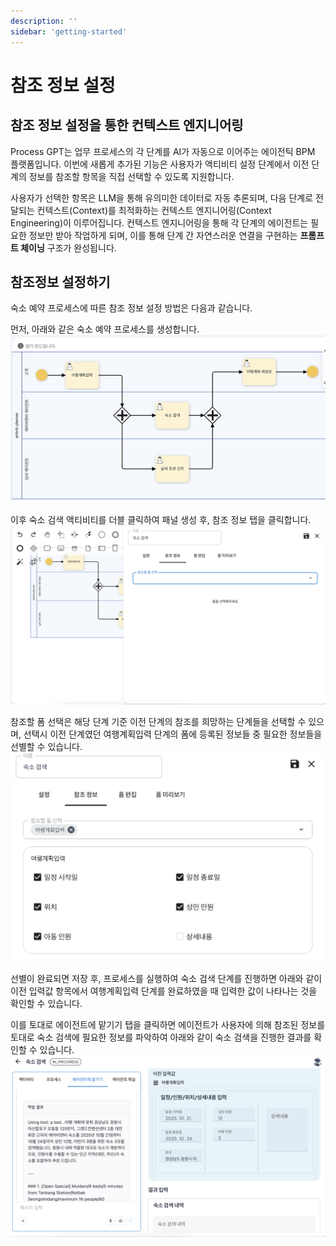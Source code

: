 ```yaml
---
description: ''
sidebar: 'getting-started'
---
```


# 참조 정보 설정

## 참조 정보 설정을 통한 컨텍스트 엔지니어링

Process GPT는 업무 프로세스의 각 단계를 AI가 자동으로 이어주는 에이전틱 BPM 플랫폼입니다.
이번에 새롭게 추가된 기능은 사용자가 액티비티 설정 단계에서 이전 단계의 정보를 참조할 항목을 직접 선택할 수 있도록 지원합니다.

사용자가 선택한 항목은 LLM을 통해 유의미한 데이터로 자동 추론되며, 다음 단계로 전달되는 컨텍스트(Context)를 최적화하는 컨텍스트 엔지니어링(Context Engineering)이 이루어집니다.
컨텍스트 엔지니어링을 통해 각 단계의 에이전트는 필요한 정보만 받아 작업하게 되며, 이를 통해 단계 간 자연스러운 연결을 구현하는 **프롬프트 체이닝** 구조가 완성됩니다.

## 참조정보 설정하기
숙소 예약 프로세스에 따른 참조 정보 설정 방법은 다음과 같습니다.

먼저, 아래와 같은 숙소 예약 프로세스를 생성합니다.
![](../../../uengine-image/process-gpt/reference/reference-1.png)<br>

이후 숙소 검색 액티비티를 더블 클릭하여 패널 생성 후, 참조 정보 탭을 클릭합니다.<br>
![](../../../uengine-image/process-gpt/reference/reference-2.png)<br>

참조할 폼 선택은 해당 단계 기준 이전 단계의 참조를 희망하는 단계들을 선택할 수 있으며, 선택시 이전 단계였던 여행계획입력 단계의 폼에 등록된 정보들 중 필요한 정보들을 선별할 수 있습니다.<br>
![](../../../uengine-image/process-gpt/reference/reference-3.png)<br>

선별이 완료되면 저장 후, 프로세스를 실행하여 숙소 검색 단계를 진행하면 아래와 같이 이전 입력값 항목에서 여행계획입력 단계를 완료하였을 때 입력한 값이 나타나는 것을 확인할 수 있습니다.<br>

이를 토대로 에이전트에 맡기기 탭을 클릭하면 에이전트가 사용자에 의해 참조된 정보를 토대로 숙소 검색에 필요한 정보를 파악하여 아래와 같이 숙소 검색을 진행한 결과를 확인할 수 있습니다.
![](../../../uengine-image/process-gpt/reference/reference-4.png)<br>

